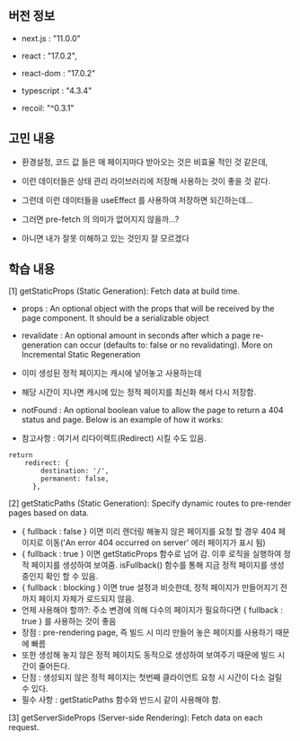 ## 버전 정보

- next.js : "11.0.0"
- react : "17.0.2",
- react-dom : "17.0.2"
- typescript : "4.3.4"

- recoil: "^0.3.1"

## 고민 내용
- 환경설정, 코드 값 들은 매 페이지마다 받아오는 것은 비효율 적인 것 같은데,
- 이런 데이터들은 상태 관리 라이브러리에 저장해 사용하는 것이 좋을 것 같다.
- 그런데 이런 데이터들을 useEffect 를 사용하여 저장하면 되긴하는데...
- 그러면 pre-fetch 의 의미가 없어지지 않을까...?

- 아니면 내가 잘못 이해하고 있는 것인지 잘 모르겠다

## 학습 내용
[1] getStaticProps (Static Generation): Fetch data at build time.
- props : An optional object with the props that will be received by the page component. It should be a serializable object

- revalidate : An optional amount in seconds after which a page re-generation can occur (defaults to: false or no revalidating). More on Incremental Static Regeneration
- 이미 생성된 정적 페이지는 캐시에 넣어놓고 사용하는데
- 해당 시간이 지나면 캐시에 있는 정적 페이지를 최신화 해서 다시 저장함.

- notFound : An optional boolean value to allow the page to return a 404 status and page. Below is an example of how it works:

- 참고사항 : 여기서 리다이렉트(Redirect) 시킬 수도 있음.
```
return
    redirect: {
        destination: '/',
        permanent: false,
      },
```

[2] getStaticPaths (Static Generation): Specify dynamic routes to pre-render pages based on data.
- { fullback : false } 이면 미리 렌더링 해놓지 않은 페이지를 요청 할 경우 404 페이지로 이동('An error 404 occurred on server' 에러 페이지가 표시 됨)
- { fullback : true } 이면 getStaticProps 함수로 넘어 감. 이후 로직을 실행하여 정적 페이지를 생성하여 보여줌. isFullback() 함수를 통해 지금 정적 페이지를 생성 중인지 확인 할 수 있음.
- { fullback : blocking } 이면 true 설정과 비슷한데, 정적 페이지가 만들어지기 전까지 페이지 자체가 로드되지 않음.
- 언제 사용해야 할까?: 주소 변경에 의해 다수의 페이지가 필요하다면 { fullback : true } 를 사용하는 것이 좋음
- 장점 : pre-rendering page, 즉 빌드 시 미리 만들어 놓은 페이지를 사용하기 때문에 빠름
- 또한 생성해 놓지 않은 정적 페이지도 동적으로 생성하여 보여주기 때문에 빌드 시간이 줄어든다.
- 단점 : 생성되지 않은 정적 페이지는 첫번째 클라이언트 요청 시 시간이 다소 걸릴 수 있다.
- 필수 사항 : getStaticPaths 함수와 반드시 같이 사용해야 함.

[3] getServerSideProps (Server-side Rendering): Fetch data on each request.
